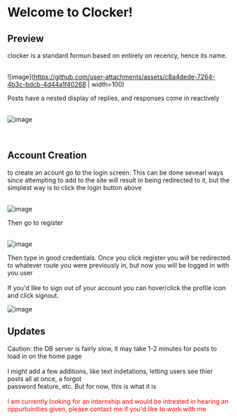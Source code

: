 <h1>Welcome to Clocker!</h1>

<h2>Preview</h2>


<div>clocker is a standard formun based on entirely on recency, hence its name.</div>
<br>

![image](https://github.com/user-attachments/assets/c8a4dede-7264-4b3c-bdcb-4d44a1f40268 | width=100)
<br>
<div>Posts have a nested display of replies, and responses come in reactively</div>
<br>

![image](https://github.com/user-attachments/assets/50506542-a7a6-4d76-b9a8-d56a29152d64)

<br>

<h2>Account Creation</h2>

<div> to create an acount go to the login screen. This can be done sevearl ways since attempting to add to the site will result in being redirected to it, but the simplest way is to click the login button above</div>
<br>

![image](https://github.com/user-attachments/assets/21c934e9-69bb-4c44-b1ac-a906943f70ee)
<br>
<div>Then go to register</div>
<br>

![image](https://github.com/user-attachments/assets/43aaaad0-4b1a-4a6f-a76a-d5f1a5ba97ca)
<div>Then type in good credentials. Once you click register you will be redirected to whatever route you were previously in, but now you will be logged in with you user</div>
<br>
<div>If you'd like to sign out of your account you can hover/click the profile icon and click signout.</div>

![image](https://github.com/user-attachments/assets/0f95c599-c37b-43cc-92c9-ac045833e25a)


<h2>Updates</h2>

<div>Caution: the DB server is fairly slow, it may take 1-2 minutes for posts to load in on the home page</div>
<br>
<div>I might add a few additions, like text indetations, letting users see thier posts all at once, a forgot </div>
<div>password feature, etc. But for now, this is what it is</div>
<br>
<div class="sneak" style="color:red;" >I am currently looking for an internship and would be intrested in hearing an oppurtuinities given, please contact me if you'd like to work with me</div>
